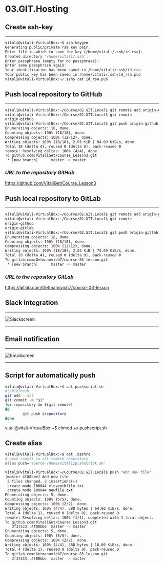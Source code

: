 # 03.GIT.Hosting

## Create ssh-key
---
```bash
vitali@vitali-VirtualBox:~$ ssh-keygen
Generating public/private rsa key pair.
Enter file in which to save the key (/home/vitali/.ssh/id_rsa):
Created directory '/home/vitali/.ssh'.
Enter passphrase (empty for no passphrase):
Enter same passphrase again:
Your identification has been saved in /home/vitali/.ssh/id_rsa
Your public key has been saved in /home/vitali/.ssh/id_rsa.pub
vitali@vitali-VirtualBox:~/.ssh$ cat id_rsa.pub
```

## Push local repository to GitHub
-------
```bash
vitali@vitali-VirtualBox:~/Course/02.GIT.Local$ git remote add origin-github git@github.com:VitaliGet/Course_Lesson3.git
vitali@vitali-VirtualBox:~/Course/02.GIT.Local$ git remote
origin-github
vitali@vitali-VirtualBox:~/Course/02.GIT.Local$ git push origin-github
Enumerating objects: 18, done.
Counting objects: 100% (18/18), done.
Compressing objects: 100% (12/12), done.
Writing objects: 100% (18/18), 2.03 KiB | 94.00 KiB/s, done.
Total 18 (delta 4), reused 0 (delta 0), pack-reused 0
remote: Resolving deltas: 100% (4/4), done.
To github.com:VitaliGet/Course_Lesson3.git
 * [new branch]      master -> master
```
### *URL to the repository GitHub*
 https://github.com/VitaliGet/Course_Lesson3 

## Push local repository to GitLab
---
```bash
vitali@vitali-VirtualBox:~/Course/02.GIT.Local$ git remote add origin-gitlab git@gitlab.com:Getmanovich7/course-03-lesson.git
vitali@vitali-VirtualBox:~/Course/02.GIT.Local$ git remote
origin-github
origin-gitlab
vitali@vitali-VirtualBox:~/Course/02.GIT.Local$ git push origin-gitlab
Enumerating objects: 18, done.
Counting objects: 100% (18/18), done.
Compressing objects: 100% (12/12), done.
Writing objects: 100% (18/18), 2.03 KiB | 74.00 KiB/s, done.
Total 18 (delta 4), reused 0 (delta 0), pack-reused 0
To gitlab.com:Getmanovich7/course-03-lesson.git
 * [new branch]      master -> master
```

### *URL to the repository GitLab*
https://gitlab.com/Getmanovich7/course-03-lesson


## Slack integration
---
![Slackscreen](https://github.com/VitaliGet/sa.it-academy.by/raw/md-sa2-23-23/Vitali_Getmanovich/03.GIT.Hosting/Slack.png)

---

## Email notification
---
![Emailscreen](https://github.com/VitaliGet/sa.it-academy.by/raw/md-sa2-23-23/Vitali_Getmanovich/03.GIT.Hosting/email.png)

---

## Script for automatically push

```bash
vitali@vitali-VirtualBox:~$ cat pushscript.sh
#!/bin/bash
git add --all
git commit -m "$1"
for repository in $(git remote)
do
        git push $repository
done
```
vitali@vitali-VirtualBox:~$ chmod +x pushscript.sh

## Create alias
```bash
vitali@vitali-VirtualBox:~$ cat .bashrc
# push commit to all remote repository
alias push='source /home/vitali/pushscript.sh'
```
```bash
vitali@vitali-VirtualBox:~/Course/02.GIT.Local$ push "Add new file"
[master 4f00bbe] Add new file
 2 files changed, 2 insertions(+)
 create mode 100644 eleventhfile.txt
 create mode 100644 newfile.txt
Enumerating objects: 5, done.
Counting objects: 100% (5/5), done.
Compressing objects: 100% (2/2), done.
Writing objects: 100% (4/4), 388 bytes | 64.00 KiB/s, done.
Total 4 (delta 1), reused 0 (delta 0), pack-reused 0
remote: Resolving deltas: 100% (1/1), completed with 1 local object.
To github.com:VitaliGet/Course_Lesson3.git
   3f17333..4f00bbe  master -> master
Enumerating objects: 5, done.
Counting objects: 100% (5/5), done.
Compressing objects: 100% (2/2), done.
Writing objects: 100% (4/4), 388 bytes | 10.00 KiB/s, done.
Total 4 (delta 1), reused 0 (delta 0), pack-reused 0
To gitlab.com:Getmanovich7/course-03-lesson.git
   3f17333..4f00bbe  master -> master
```
